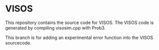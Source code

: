 # VISOS

This repository contains the source code for VISOS. The VISOS code is generated by compiling visosim.cpp with Prob3.

This branch is for adding an experimental error function into the VISOS sourcecode.
